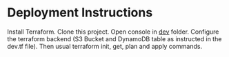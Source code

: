 # Deployment Instructions

Install Terraform. Clone this project. Open console in [dev](terraform/envs/dev) folder. Configure the terraform backend (S3 Bucket and DynamoDB table as instructed in the dev.tf file). Then usual terraform init, get, plan and apply commands.
